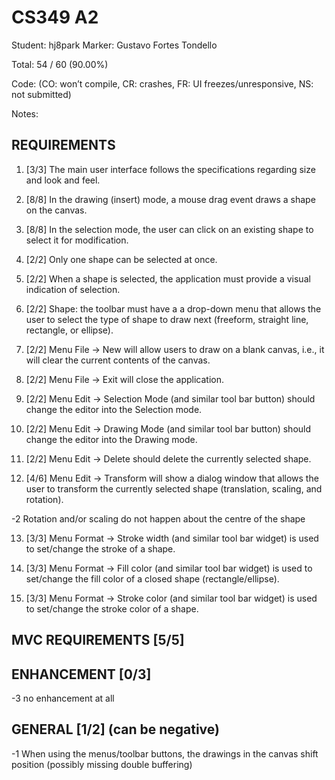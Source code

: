 # CS349 A2
Student: hj8park
Marker: Gustavo Fortes Tondello


Total: 54 / 60 (90.00%)

Code: 
(CO: won’t compile, CR: crashes, FR: UI freezes/unresponsive, NS: not submitted)


Notes:   

## REQUIREMENTS

1. [3/3] The main user interface follows the specifications regarding size and look and feel.

2. [8/8] In the drawing (insert) mode, a mouse drag event draws a shape on the canvas.

3. [8/8] In the selection mode, the user can click on an existing shape to select it for modification.

4. [2/2] Only one shape can be selected at once.

5. [2/2] When a shape is selected, the application must provide a visual indication of selection.

6. [2/2] Shape: the toolbar must have a a drop-down menu that allows the user to select the type of shape to draw next (freeform, straight line, rectangle, or ellipse).

7. [2/2] Menu File -> New will allow users to draw on a blank canvas, i.e., it will clear the current contents of the canvas.

8. [2/2] Menu File -> Exit will close the application.

9. [2/2] Menu Edit -> Selection Mode (and similar tool bar button) should change the editor into the Selection mode.

10. [2/2] Menu Edit -> Drawing Mode (and similar tool bar button) should change the editor into the Drawing mode.

11. [2/2] Menu Edit -> Delete should delete the currently selected shape.

12. [4/6] Menu Edit -> Transform will show a dialog window that allows the user to transform the currently selected shape (translation, scaling, and rotation).

-2 Rotation and/or scaling do not happen about the centre of the shape

13. [3/3] Menu Format -> Stroke width (and similar tool bar widget) is used to set/change the stroke of a shape.

14. [3/3] Menu Format -> Fill color (and similar tool bar widget) is used to set/change the fill color of a closed shape (rectangle/ellipse).

15. [3/3] Menu Format -> Stroke color (and similar tool bar widget) is used to set/change the stroke color of a shape.


## MVC REQUIREMENTS [5/5]

## ENHANCEMENT [0/3]

-3 no enhancement at all

## GENERAL [1/2] (can be negative)

-1 When using the menus/toolbar buttons, the drawings in the canvas shift position (possibly missing double buffering)
